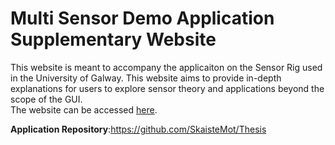 # Multi Sensor Demo Application Supplementary Website
This website is meant to accompany the applicaiton on the Sensor Rig used in the University of Galway. This website aims to provide in-depth explanations for users to explore sensor theory and applications beyond the scope of the GUI.<br>
The website can be accessed [here](https://skaistemot.github.io/).

**Application Repository**:https://github.com/SkaisteMot/Thesis
